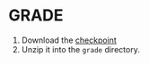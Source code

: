 # GRADE

1. Download the [checkpoint](https://drive.google.com/file/d/1v9o-fSohFDegicakrSEnKNcKliOqhYfH/view?usp=sharing)
2. Unzip it into the `grade` directory.

